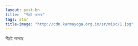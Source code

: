 ```yaml
---
layout: post-bn
title:  "শীঘ্রই আসছে"
tags: star
title-image: "http://cdn.karmayoga.org.in/sr/misc/1.jpg"
---
```

শীঘ্রই আসছে